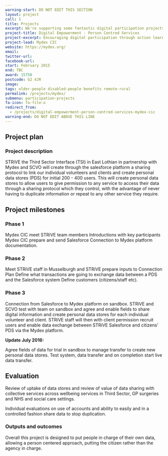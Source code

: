 ```yaml
---
warning-start: DO NOT EDIT THIS SECTION
layout: project
call: 1
title: Projects
excerpt: We're supporting some fantastic digital participation projects. Here are their stories.
project-title: Digital Empowerment - Person Centred Services
project-excerpt: Encouraging digital participation through action learning and knowledge exchange
project-lead: Mydex CIC
website: https://mydex.org/
email:
twitter-url:
facebook-url:
start: February 2015
end: TBC
award: 15750
postcode: G2 4JR
image:
tags: older-people disabled-people benefits remote-rural
permalink: /projects/mydex/
submenu: participation-projects
fa-icon: fa-file-o
redirect_from:
  - /projects/digital-empowerment-person-centred-services-mydex-cic
warning-end: DO NOT EDIT ABOVE THIS LINE
---
```


## Project plan

### Project description

STRiVE the Third Sector Interface (TSI) in East Lothian in partnership with Mydex and SCVO will create through the salesforce platform a sharing protocol to link our individual volunteers and clients and create personal data stores (PDS) for initial 200 - 400 users. This will create personal data stores to allow users to give permission to any service to access their data through a sharing protocol which they control, with the advantage of never having to duplicate information or repeat to any other service they require.


## Project milestones

### Phase 1

Mydex CIC meet STRiVE team members Introductions with key participants Mydex CIC prepare and send Salesforce Connection to Mydex platform documentation.

### Phase 2

Meet STRiVE staff in Musselburgh and STRiVE prepare inputs to Connection Plan Define what transactions are going to exchange data between a PDS and the Salesforce system Define customers (citizens/staff etc).

### Phase 3

Connection from Salesforce to Mydex platform on sandbox.
STRiVE and SCVO test with team on sandbox and agree and enable fields to share digital information and create personal data stores for each individual volunteer and client. STRiVE staff will then with client permission recruit users and enable data exchange between STRiVE Salesforce and citizens’ PDS via the Mydex platform.

**Update July 2016:**

Agree fields of data for trial in sandbox to manage transfer to create new personal data stores. Test system, data transfer and on completion start live data transfer.

## Evaluation

Review of uptake of data stores and review of value of data sharing with collective services across wellbeing services in Third Sector, GP surgeries and NHS and social care settings.

Individual evaluations on use of accounts and ability to easily and in a controlled fashion share data to stop duplication.

### Outputs and outcomes

Overall this project is designed to put people in charge of their own data, allowing a person centered approach, putting the citizen rather than the agency in charge.
